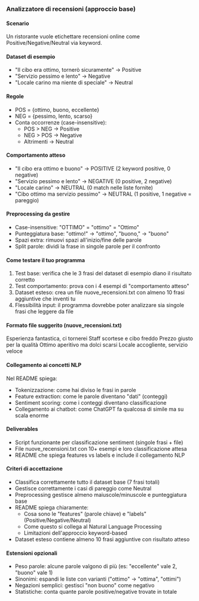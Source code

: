 ### Analizzatore di recensioni (approccio base)

#### Scenario
Un ristorante vuole etichettare recensioni online come Positive/Negative/Neutral via keyword.

#### Dataset di esempio
- "Il cibo era ottimo, tornerò sicuramente" → Positive
- "Servizio pessimo e lento" → Negative
- "Locale carino ma niente di speciale" → Neutral

#### Regole
- POS = {ottimo, buono, eccellente}
- NEG = {pessimo, lento, scarso}
- Conta occorrenze (case-insensitive):
  - POS > NEG → Positive
  - NEG > POS → Negative
  - Altrimenti → Neutral

#### Comportamento atteso
- "Il cibo era ottimo e buono" → POSITIVE (2 keyword positive, 0 negative)
- "Servizio pessimo e lento" → NEGATIVE (0 positive, 2 negative)
- "Locale carino" → NEUTRAL (0 match nelle liste fornite)
- "Cibo ottimo ma servizio pessimo" → NEUTRAL (1 positive, 1 negative = pareggio)

#### Preprocessing da gestire
- Case-insensitive: "OTTIMO" = "ottimo" = "Ottimo"
- Punteggiatura base: "ottimo!" → "ottimo", "buono," → "buono"
- Spazi extra: rimuovi spazi all'inizio/fine delle parole
- Split parole: dividi la frase in singole parole per il confronto

#### Come testare il tuo programma
1. Test base: verifica che le 3 frasi del dataset di esempio diano il risultato corretto
2. Test comportamento: prova con i 4 esempi di "comportamento atteso"  
3. Dataset esteso: crea un file nuove_recensioni.txt con almeno 10 frasi aggiuntive che inventi tu
4. Flessibilità input: il programma dovrebbe poter analizzare sia singole frasi che leggere da file

#### Formato file suggerito (nuove_recensioni.txt)
Esperienza fantastica, ci tornerei
Staff scortese e cibo freddo
Prezzo giusto per la qualità
Ottimo aperitivo ma dolci scarsi
Locale accogliente, servizio veloce

#### Collegamento ai concetti NLP
Nel README spiega:
- Tokenizzazione: come hai diviso le frasi in parole
- Feature extraction: come le parole diventano "dati" (conteggi)
- Sentiment scoring: come i conteggi diventano classificazione
- Collegamento ai chatbot: come ChatGPT fa qualcosa di simile ma su scala enorme

#### Deliverables
- Script funzionante per classificazione sentiment (singole frasi + file)
- File nuove_recensioni.txt con 10+ esempi e loro classificazione attesa
- README che spiega features vs labels e include il collegamento NLP

#### Criteri di accettazione
- Classifica correttamente tutto il dataset base (7 frasi totali)
- Gestisce correttamente i casi di pareggio come Neutral
- Preprocessing gestisce almeno maiuscole/minuscole e punteggiatura base
- README spiega chiaramente:
  - Cosa sono le "features" (parole chiave) e "labels" (Positive/Negative/Neutral)
  - Come questo si collega al Natural Language Processing
  - Limitazioni dell'approccio keyword-based
- Dataset esteso contiene almeno 10 frasi aggiuntive con risultato atteso

#### Estensioni opzionali
- Peso parole: alcune parole valgono di più (es: "eccellente" vale 2, "buono" vale 1)
- Sinonimi: espandi le liste con varianti ("ottimo" → "ottima", "ottimi")
- Negazioni semplici: gestisci "non buono" come negativo
- Statistiche: conta quante parole positive/negative trovate in totale
